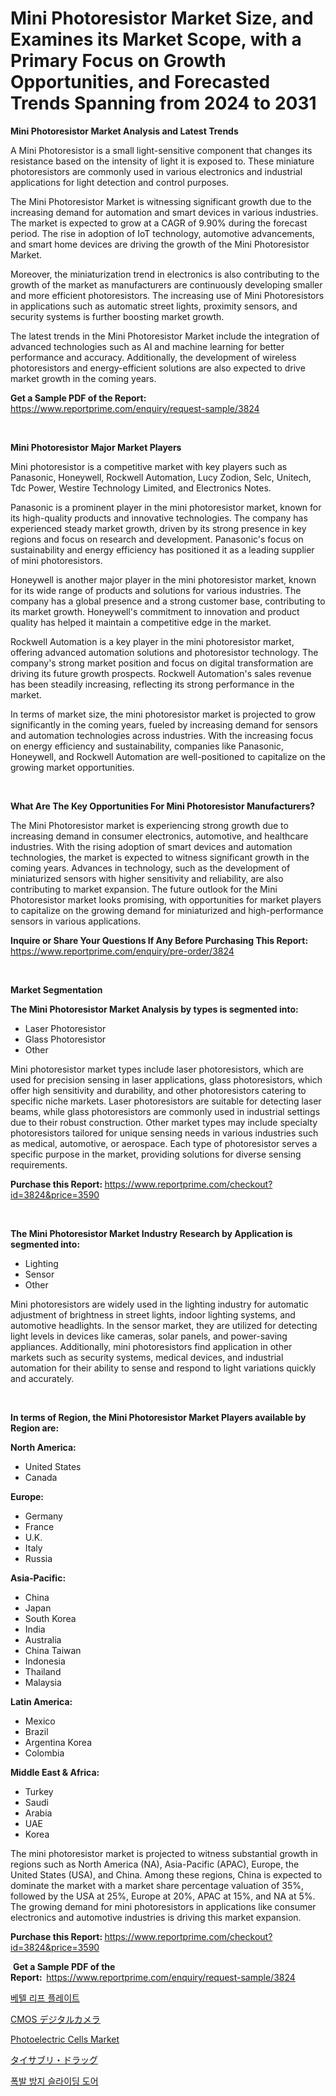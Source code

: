 <p><h1>Mini Photoresistor Market Size, and Examines its Market Scope, with a Primary Focus on Growth Opportunities, and Forecasted Trends Spanning from 2024 to 2031</h1></p><p><strong>Mini Photoresistor Market Analysis and Latest Trends</strong></p>
<p><p>A Mini Photoresistor is a small light-sensitive component that changes its resistance based on the intensity of light it is exposed to. These miniature photoresistors are commonly used in various electronics and industrial applications for light detection and control purposes.</p><p>The Mini Photoresistor Market is witnessing significant growth due to the increasing demand for automation and smart devices in various industries. The market is expected to grow at a CAGR of 9.90% during the forecast period. The rise in adoption of IoT technology, automotive advancements, and smart home devices are driving the growth of the Mini Photoresistor Market.</p><p>Moreover, the miniaturization trend in electronics is also contributing to the growth of the market as manufacturers are continuously developing smaller and more efficient photoresistors. The increasing use of Mini Photoresistors in applications such as automatic street lights, proximity sensors, and security systems is further boosting market growth.</p><p>The latest trends in the Mini Photoresistor Market include the integration of advanced technologies such as AI and machine learning for better performance and accuracy. Additionally, the development of wireless photoresistors and energy-efficient solutions are also expected to drive market growth in the coming years.</p></p>
<p><strong>Get a Sample PDF of the Report:&nbsp;</strong> <a href="https://www.reportprime.com/enquiry/request-sample/3824">https://www.reportprime.com/enquiry/request-sample/3824</a></p>
<p>&nbsp;</p>
<p><strong>Mini Photoresistor Major Market Players</strong></p>
<p><p>Mini photoresistor is a competitive market with key players such as Panasonic, Honeywell, Rockwell Automation, Lucy Zodion, Selc, Unitech, Tdc Power, Westire Technology Limited, and Electronics Notes. </p><p>Panasonic is a prominent player in the mini photoresistor market, known for its high-quality products and innovative technologies. The company has experienced steady market growth, driven by its strong presence in key regions and focus on research and development. Panasonic's focus on sustainability and energy efficiency has positioned it as a leading supplier of mini photoresistors.</p><p>Honeywell is another major player in the mini photoresistor market, known for its wide range of products and solutions for various industries. The company has a global presence and a strong customer base, contributing to its market growth. Honeywell's commitment to innovation and product quality has helped it maintain a competitive edge in the market.</p><p>Rockwell Automation is a key player in the mini photoresistor market, offering advanced automation solutions and photoresistor technology. The company's strong market position and focus on digital transformation are driving its future growth prospects. Rockwell Automation's sales revenue has been steadily increasing, reflecting its strong performance in the market.</p><p>In terms of market size, the mini photoresistor market is projected to grow significantly in the coming years, fueled by increasing demand for sensors and automation technologies across industries. With the increasing focus on energy efficiency and sustainability, companies like Panasonic, Honeywell, and Rockwell Automation are well-positioned to capitalize on the growing market opportunities.</p></p>
<p>&nbsp;</p>
<p><strong>What Are The Key Opportunities For Mini Photoresistor Manufacturers?</strong></p>
<p><p>The Mini Photoresistor market is experiencing strong growth due to increasing demand in consumer electronics, automotive, and healthcare industries. With the rising adoption of smart devices and automation technologies, the market is expected to witness significant growth in the coming years. Advances in technology, such as the development of miniaturized sensors with higher sensitivity and reliability, are also contributing to market expansion. The future outlook for the Mini Photoresistor market looks promising, with opportunities for market players to capitalize on the growing demand for miniaturized and high-performance sensors in various applications.</p></p>
<p><strong>Inquire or Share Your Questions If Any Before Purchasing This Report:</strong> <a href="https://www.reportprime.com/enquiry/pre-order/3824">https://www.reportprime.com/enquiry/pre-order/3824</a></p>
<p>&nbsp;</p>
<p><strong>Market Segmentation</strong></p>
<p><strong>The Mini Photoresistor Market Analysis by types is segmented into:</strong></p>
<p><ul><li>Laser Photoresistor</li><li>Glass Photoresistor</li><li>Other</li></ul></p>
<p><p>Mini photoresistor market types include laser photoresistors, which are used for precision sensing in laser applications, glass photoresistors, which offer high sensitivity and durability, and other photoresistors catering to specific niche markets. Laser photoresistors are suitable for detecting laser beams, while glass photoresistors are commonly used in industrial settings due to their robust construction. Other market types may include specialty photoresistors tailored for unique sensing needs in various industries such as medical, automotive, or aerospace. Each type of photoresistor serves a specific purpose in the market, providing solutions for diverse sensing requirements.</p></p>
<p><strong>Purchase this Report:&nbsp;</strong><a href="https://www.reportprime.com/checkout?id=3824&price=3590">https://www.reportprime.com/checkout?id=3824&price=3590</a></p>
<p>&nbsp;</p>
<p><strong>The Mini Photoresistor Market Industry Research by Application is segmented into:</strong></p>
<p><ul><li>Lighting</li><li>Sensor</li><li>Other</li></ul></p>
<p><p>Mini photoresistors are widely used in the lighting industry for automatic adjustment of brightness in street lights, indoor lighting systems, and automotive headlights. In the sensor market, they are utilized for detecting light levels in devices like cameras, solar panels, and power-saving appliances. Additionally, mini photoresistors find application in other markets such as security systems, medical devices, and industrial automation for their ability to sense and respond to light variations quickly and accurately.</p></p>
<p>&nbsp;</p>
<p><strong>In terms of Region, the Mini Photoresistor Market Players available by Region are:</strong></p>
<p>
    <p> <strong> North America: </strong>
        <ul>
            <li>United States</li>
            <li>Canada</li>
        </ul>
        </p> 
    <p> <strong> Europe: </strong>
        <ul>
            <li>Germany</li>
            <li>France</li>
            <li>U.K.</li>
            <li>Italy</li>
            <li>Russia</li>
        </ul>
        </p> 
    <p> <strong> Asia-Pacific: </strong>
        <ul>
            <li>China</li>
            <li>Japan</li>
            <li>South Korea</li>
            <li>India</li>
            <li>Australia</li>
            <li>China Taiwan</li>
            <li>Indonesia</li>
            <li>Thailand</li>
            <li>Malaysia</li>
        </ul>
        </p> 
    <p> <strong> Latin America: </strong>
        <ul>
            <li>Mexico</li>
            <li>Brazil</li>
            <li>Argentina Korea</li>
            <li>Colombia</li>
        </ul>
        </p> 
    <p> <strong> Middle East & Africa: </strong>
        <ul>
            <li>Turkey</li>
            <li>Saudi</li>
            <li>Arabia</li>
            <li>UAE</li>
            <li>Korea</li>
        </ul>
    </p>
    </p>
<p><p>The mini photoresistor market is projected to witness substantial growth in regions such as North America (NA), Asia-Pacific (APAC), Europe, the United States (USA), and China. Among these regions, China is expected to dominate the market with a market share percentage valuation of 35%, followed by the USA at 25%, Europe at 20%, APAC at 15%, and NA at 5%. The growing demand for mini photoresistors in applications like consumer electronics and automotive industries is driving this market expansion.</p></p>
<p><strong>Purchase this Report: </strong><a href="https://www.reportprime.com/checkout?id=3824&price=3590">https://www.reportprime.com/checkout?id=3824&price=3590</a></p>
<p>&nbsp;<strong>Get a Sample PDF of the Report:&nbsp;&nbsp;</strong><a href="https://www.reportprime.com/enquiry/request-sample/3824">https://www.reportprime.com/enquiry/request-sample/3824</a></p>
<p><strong></strong></p>
<p><p><a href="https://github.com/lzuwsfreyoq70/Market-Research-Report-List-1/blob/main/378438613785.md">베텔 리프 플레이트</a></p><p><a href="https://github.com/avwofrml53535/Market-Research-Report-List-1/blob/main/887135814706.md">CMOS デジタルカメラ</a></p><p><a href="https://github.com/mbisetmhermsr/Market-Research-Report-List-1/blob/main/photoelectric-cells-market.md">Photoelectric Cells Market</a></p><p><a href="https://medium.com/@elmorunolfsson2023/%E3%82%BF%E3%82%A4%E3%82%B5%E3%83%96%E3%83%AA%E8%96%AC%E3%81%AE%E5%B8%82%E5%A0%B4%E8%A6%8F%E6%A8%A1%E3%81%A8%E5%B8%82%E5%A0%B4%E5%8B%95%E5%90%91-%E5%AE%8C%E5%85%A8%E3%81%AA%E6%A5%AD%E7%95%8C%E6%A6%82%E8%A6%81-2024%E5%B9%B4%E3%81%8B%E3%82%892031%E5%B9%B4%E3%81%BE%E3%81%A7-af1e473bc0ea">タイサブリ・ドラッグ</a></p><p><a href="https://github.com/TrevorKruvalis5678/Market-Research-Report-List-1/blob/main/395960313786.md">폭발 방지 슬라이딩 도어</a></p></p>